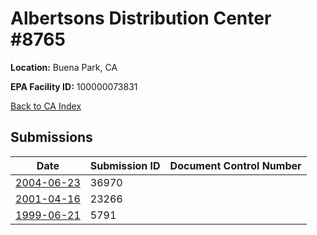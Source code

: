 # Albertsons Distribution Center #8765

**Location:** Buena Park, CA

**EPA Facility ID:** 100000073831

[Back to CA Index](../../index.md)

## Submissions

| Date | Submission ID | Document Control Number |
|------|--------------|-------------------------|
| [2004-06-23](submissions/36970.md) | 36970 |  |
| [2001-04-16](submissions/23266.md) | 23266 |  |
| [1999-06-21](submissions/5791.md) | 5791 |  |
